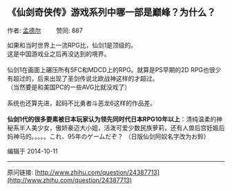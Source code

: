 ## 《仙剑奇侠传》游戏系列中哪一部是巅峰？为什么？

作者: [孟德尔](http://www.zhihu.com/people/meng-de-er)&nbsp;&nbsp;&nbsp;&nbsp;&nbsp;&nbsp;&nbsp;&nbsp; 赞同: 887


如果和当时世界上一流RPG比，仙剑1是顶级的。<br>这是中国游戏业之后再没达到的境界。<br><br>仙剑1在画面上碾压所有SFC和MDCD上的RPG。就算是PS早期的2D RPG也很少有超过的，后来出现了圣剑传说北欧战神这样的才超过。<br>（当然要是和美国PC的一些AVG比就没戏了）<br><br>系统也还算先进，起码不比勇者斗恶龙6这样的作品差。<br><br><b>仙剑1代的很多要素被日本玩家认为领先同时代日本RPG10年以上</b>：清纯温柔的神秘系半人美少女，傲娇豪迈大小姐，活泼可爱少数民族萝莉，还有人兽后宫妊娠后妈神马的。。。。。これ、95年のゲームだぞ？ （日版仙剑阿奴名字改为お鈴）



编辑于 2014-10-11



---
原问链接: [http://www.zhihu.com/question/24387713](http://www.zhihu.com/question/24387713)